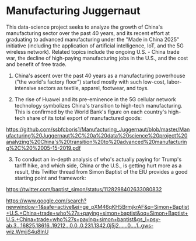 # Manufacturing Juggernaut

This data-science project seeks to analyze the growth of China's manufacturing sector over the past 40 years, and its recent effort at graduating to advanced manufacturing under the "Made in China 2025" initiative (including the application of artificial intelligence, IoT, and the 5G wireless network). Related topics include the ongoing U.S. - China trade war, the decline of high-paying manufacturing jobs in the U.S., and the cost and benefit of free trade.  

1. China's ascent over the past 40 years as a manufacturing powerhouse ("the world's factory floor") started mostly with such low-cost, labor-intensive sectors as textile, apparel, footwear, and toys.   

2. The rise of Huawei and its pre-eminence in the 5G cellular network technology symbolizes China's transition to high-tech manufacturing.  This is confirmed by the World Bank's figure on each country's high-tech share of its total export of manufactured goods: 

https://github.com/ssbfcboris1/Manufacturing_Juggernaut/blob/master/Manufacturing%20Juggernaut%2C%20a%20data%20science%20project%20analyzing%20China's%20transition%20to%20advanced%20manufacturing%2C%20%2005-15-2019.pdf

3. To conduct an in-depth analysis of who's actually paying for Trump's tariff hike, and which side, China or the U.S., is getting hurt more as a result, this Twitter thread from Simon Baptist of the EIU provides a good starting point and framework:

https://twitter.com/baptist_simon/status/1128298402633080832

https://www.google.com/search?newwindow=1&safe=active&ei=ge_pXM46qKH5BrmjkrAF&q=Simon+Baptist+U.S.+China+trade+who%27s+paying+simon+baptist&oq=Simon+Baptist+U.S.+China+trade+who%27s+paying+simon+baptist&gs_l=psy-ab.3...16825.18616..19212...0.0..0.231.1342.0j5j2......0....1..gws-wiz.WmjjS4u8InU
